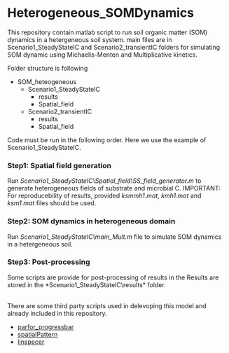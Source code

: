# Heterogeneous_SOMDynamics


This repository contain matlab script to run soil organic matter (SOM) dynamics in a hetergeneous soil system.
main files are in Scenario1_SteadyStateIC and Scenario2_transientIC folders for simulating SOM dynamic using Michaelis-Menten
and Multiplicative kinetics.

Folder structure is following

- SOM_heteogeneous
    - Scenario1_SteadyStateIC
        - results
        - Spatial_field
    - Scenario2_transientIC
        - results
        - Spatial_field

Code must be run in the following order. Here we use the example of Scenario1_SteadyStateIC.
### Step1: Spatial field generation
Run *Scenario1_SteadyStateIC\Spatial_field\SS_field_generator.m* to generate heterogeneous fields of substrate and microbial C.
IMPORTANT: For reproducebility of results, provided *ksmmh1.mat*, *kmh1.mat* and *ksm1.mat* files should be used.
### Step2: SOM dynamics in heterogeneous domain
Run *Scenario1_SteadyStateIC\main_Mult.m* file to simulate SOM dynamics in a hetergeneous soil.
### Step3: Post-processing
Some scripts are provide for post-processing of results in the 
Results are stored in the *Scenario1_SteadyStateIC\results\* folder. 

<br/>
There are some third party scripts used in delevoping this model and already included in this repository.

* [parfor_progressbar](https://www.mathworks.com/matlabcentral/fileexchange/53773-parfor_progressbar)
* [spatialPattern](https://se.mathworks.com/matlabcentral/fileexchange/5091-generate-spatial-data)
* [linspecer]( https://se.mathworks.com/matlabcentral/fileexchange/42673-beautiful-and-distinguishable-line-colors-colormap)
